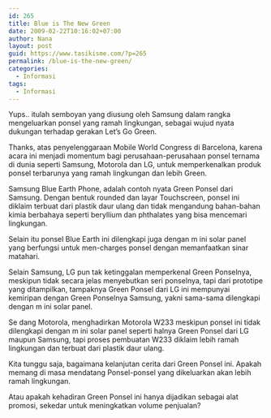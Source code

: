 ```yaml
---
id: 265
title: Blue is The New Green
date: 2009-02-22T10:16:02+07:00
author: Nana
layout: post
guid: https://www.tasikisme.com/?p=265
permalink: /blue-is-the-new-green/
categories:
  - Informasi
tags:
  - Informasi
---
```

<div>
  <p>
    Yups.. itulah semboyan yang diusung oleh Samsung dalam rangka mengeluarkan ponsel yang ramah lingkungan, sebagai wujud nyata dukungan terhadap gerakan Let’s Go Green.
  </p>
  
  <p>
    Thanks, atas penyelenggaraan Mobile World Congress di Barcelona, karena acara ini menjadi momentum bagi perusahaan-perusahaan ponsel ternama di dunia seperti Samsung, Motorola dan LG, untuk memperkenalkan produk ponsel terbarunya yang ramah lingkungan dan lebih Green.
  </p>
</div>

<div>
  <p>
    Samsung Blue Earth Phone, adalah contoh nyata Green Ponsel dari Samsung. Dengan bentuk rounded dan layar Touchscreen, ponsel ini diklaim terbuat dari plastik daur ulang dan tidak mengandung bahan-bahan kimia berbahaya seperti beryllium dan phthalates yang bisa mencemari lingkungan.
  </p>
  
  <p>
    Selain itu ponsel Blue Earth ini dilengkapi juga dengan m ini solar panel yang berfungsi untuk men-charges ponsel dengan memanfaatkan sinar matahari.
  </p>
</div>

<div>
  <p>
    Selain Samsung, LG pun tak ketinggalan memperkenal Green Ponselnya, meskipun tidak secara jelas menyebutkan seri ponselnya, tapi dari prototipe yang ditampilkan, tampaknya Green Ponsel dari LG ini mempunyai kemiripan dengan Green Ponselnya Samsung, yakni sama-sama dilengkapi dengan m ini solar panel.
  </p>
</div>

<div>
  <p>
    Se dang Motorola, menghadirkan Motorola W233 meskipun ponsel ini tidak dilengkapi dengan m ini solar panel seperti halnya Green Ponsel dari LG maupun Samsung, tapi proses pembuatan W233 diklaim lebih ramah lingkungan dan terbuat dari plastik daur ulang.
  </p>
</div>

<div>
  <p>
    Kita tunggu saja, bagaimana kelanjutan cerita dari Green Ponsel ini. Apakah memang di masa mendatang Ponsel-ponsel yang dikeluarkan akan lebih ramah lingkungan.
  </p>
  
  <p>
    Atau apakah kehadiran Green Ponsel ini hanya dijadikan sebagai alat promosi, sekedar untuk meningkatkan volume penjualan?
  </p>
</div>